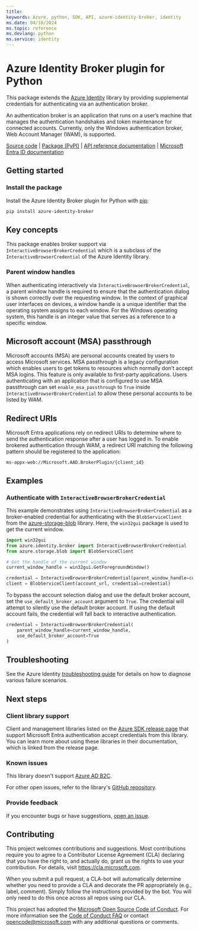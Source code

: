 ```yaml
---
title: 
keywords: Azure, python, SDK, API, azure-identity-broker, identity
ms.date: 04/10/2024
ms.topic: reference
ms.devlang: python
ms.service: identity
---
```



# Azure Identity Broker plugin for Python

This package extends the [Azure Identity][azure_identity] library by providing supplemental credentials for authenticating via an authentication broker.

An authentication broker is an application that runs on a user’s machine that manages the authentication handshakes and token maintenance for connected accounts. Currently, only the Windows authentication broker, Web Account Manager (WAM), is supported.

[Source code][source_code] | [Package (PyPI)][azure_identity_broker] | [API reference documentation][ref_docs] | [Microsoft Entra ID documentation][entra_id]

## Getting started

### Install the package

Install the Azure Identity Broker plugin for Python with [pip][pip]:

```bash
pip install azure-identity-broker
```

## Key concepts

This package enables broker support via `InteractiveBrowserBrokerCredential` which is a subclass of the `InteractiveBrowserCredential` of the Azure Identity library.

### Parent window handles

When authenticating interactively via `InteractiveBrowserBrokerCredential`, a parent window handle is required to ensure that the authentication dialog is shown correctly over the requesting window. In the context of graphical user interfaces on devices, a window handle is a unique identifier that the operating system assigns to each window. For the Windows operating system, this handle is an integer value that serves as a reference to a specific window.

## Microsoft account (MSA) passthrough

Microsoft accounts (MSA) are personal accounts created by users to access Microsoft services. MSA passthrough is a legacy configuration which enables users to get tokens to resources which normally don't accept MSA logins. This feature is only available to first-party applications. Users authenticating with an application that is configured to use MSA passthrough can set `enable_msa_passthrough` to `True` inside `InteractiveBrowserBrokerCredential` to allow these personal accounts to be listed by WAM.

## Redirect URIs

Microsoft Entra applications rely on redirect URIs to determine where to send the authentication response after a user has logged in. To enable brokered authentication through WAM, a redirect URI matching the following pattern should be registered to the application:

```
ms-appx-web://Microsoft.AAD.BrokerPlugin/{client_id}
```

## Examples

### Authenticate with `InteractiveBrowserBrokerCredential`

This example demonstrates using `InteractiveBrowserBrokerCredential` as a broker-enabled credential for authenticating with the `BlobServiceClient` from the [azure-storage-blob][azure_storage_blob] library. Here, the `win32gui` package is used to get the current window.

```python
import win32gui
from azure.identity.broker import InteractiveBrowserBrokerCredential
from azure.storage.blob import BlobServiceClient

# Get the handle of the current window
current_window_handle = win32gui.GetForegroundWindow()

credential = InteractiveBrowserBrokerCredential(parent_window_handle=current_window_handle)
client = BlobServiceClient(account_url, credential=credential)
```

To bypass the account selection dialog and use the default broker account, set the `use_default_broker_account` argument to `True`. The credential will attempt to silently use the default broker account. If using the default account fails, the credential will fall back to interactive authentication.

```python
credential = InteractiveBrowserBrokerCredential(
    parent_window_handle=current_window_handle,
    use_default_broker_account=True
)
```

## Troubleshooting

See the Azure Identity [troubleshooting guide][troubleshooting_guide] for details on how to diagnose various failure scenarios.

## Next steps

### Client library support

Client and management libraries listed on the [Azure SDK release page](https://azure.github.io/azure-sdk/releases/latest/python.html) that support Microsoft Entra authentication accept credentials from this library. You can learn more about using these libraries in their documentation, which is linked from the release page.

### Known issues

This library doesn't support [Azure AD B2C][b2c].

For other open issues, refer to the library's [GitHub repository](https://github.com/Azure/azure-sdk-for-python/issues?q=is%3Aopen+is%3Aissue+label%3AAzure.Identity).

### Provide feedback

If you encounter bugs or have suggestions, [open an issue](https://github.com/Azure/azure-sdk-for-python/issues).

## Contributing

This project welcomes contributions and suggestions.  Most contributions require you to agree to a Contributor License Agreement (CLA) declaring that you have the right to, and actually do, grant us the rights to use your contribution. For details, visit https://cla.microsoft.com.

When you submit a pull request, a CLA-bot will automatically determine whether you need to provide a CLA and decorate the PR appropriately (e.g., label, comment). Simply follow the instructions provided by the bot. You will only need to do this once across all repos using our CLA.

This project has adopted the [Microsoft Open Source Code of Conduct](https://opensource.microsoft.com/codeofconduct/). For more information see the [Code of Conduct FAQ](https://opensource.microsoft.com/codeofconduct/faq/) or contact [opencode@microsoft.com](mailto:opencode@microsoft.com) with any additional questions or comments.

<!-- LINKS -->
[azure_identity]: https://pypi.org/project/azure-identity
[azure_identity_broker]: https://pypi.org/project/azure-identity-broker
[azure_storage_blob]: https://pypi.org/project/azure-storage-blob
[b2c]: https://learn.microsoft.com/azure/active-directory-b2c/overview
[entra_id]: https://learn.microsoft.com/entra/identity/
[pip]: https://pypi.org/project/pip
[ref_docs]: https://azuresdkdocs.blob.core.windows.net/$web/python/azure-identity-broker/latest/index.html
[source_code]: https://github.com/Azure/azure-sdk-for-python/blob/main/sdk/identity/azure-identity-broker
[troubleshooting_guide]: https://github.com/Azure/azure-sdk-for-python/blob/main/sdk/identity/azure-identity/TROUBLESHOOTING.md

